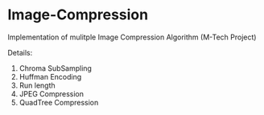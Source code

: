 # Image-Compression
Implementation of mulitple Image Compression Algorithm (M-Tech Project)

Details:

1.  Chroma SubSampling
2.  Huffman  Encoding
3.  Run length
4.  JPEG Compression
5.  QuadTree Compression
